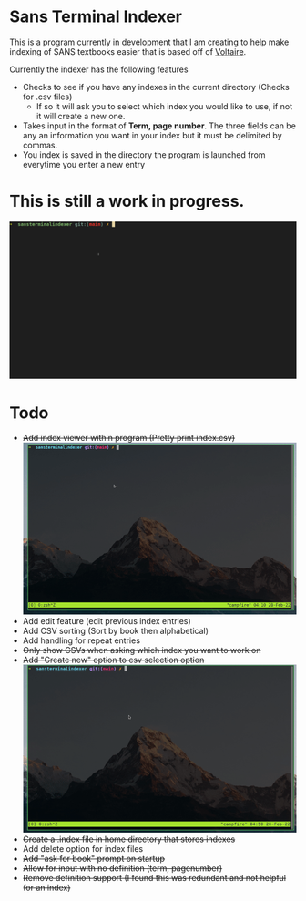 # Sans Terminal Indexer
This is a program currently in development that I am creating to help make indexing of SANS textbooks easier that is based off of [Voltaire](https://voltaire.publickey.io/). 

Currently the indexer has the following features
- Checks to see if you have any indexes in the current directory (Checks for .csv files)
    - If so it will ask you to select which index you would like to use, if not it will create a new one.
- Takes input in the format of **Term, page number**. The three fields can be any an information you want in your index but it must be delimited by commas.
- You index is saved in the directory the program is launched from everytime you enter a new entry

# This is still a work in progress.


![](indexShow.gif)


# Todo
- ~~Add index viewer within program (Pretty print index.csv)~~
![](indexDisplay.gif)
- Add edit feature (edit previous index entries)
- Add CSV sorting (Sort by book then alphabetical)
- Add handling for repeat entries
- ~~Only show CSVs when asking which index you want to work on~~
- ~~Add "Create new" option to csv selection option~~
![](createCsv.gif)
- ~~Create a .index file in home directory that stores indexes~~
- Add delete option for index files
- ~~Add "ask for book" prompt on startup~~
- ~~Allow for input with no definition (term, pagenumber)~~
- ~~Remove definition support (I found this was redundant and not helpful for an index)~~
